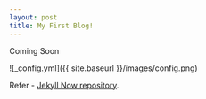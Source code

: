 ```yaml
---
layout: post
title: My First Blog!
---
```


Coming Soon

![_config.yml]({{ site.baseurl }}/images/config.png)

Refer - [Jekyll Now repository](https://github.com/barryclark/jekyll-now).